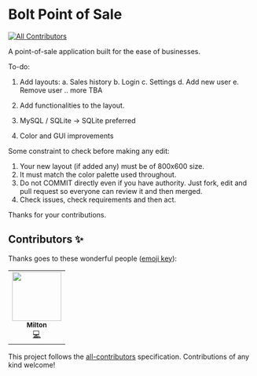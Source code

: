 # Bolt Point of Sale
<!-- ALL-CONTRIBUTORS-BADGE:START - Do not remove or modify this section -->
[![All Contributors](https://img.shields.io/badge/all_contributors-1-orange.svg?style=flat-square)](#contributors-)
<!-- ALL-CONTRIBUTORS-BADGE:END -->
A point-of-sale application built for the ease of businesses.

To-do:
1. Add layouts:
  a. Sales history
  b. Login
  c. Settings
  d. Add new user
  e. Remove user
  .. more TBA
  
2. Add functionalities to the layout.

3. MySQL / SQLite -> SQLite preferred

4. Color and GUI improvements 

Some constraint to check before making any edit:
1. Your new layout (if added any) must be of 800x600 size.
2. It must match the color palette used throughout.
3. Do not COMMIT directly even if you have authority. Just fork, edit and pull request so everyone can review it and then merged.
4. Check issues, check requirements and then act.

Thanks for your contributions.

## Contributors ✨

Thanks goes to these wonderful people ([emoji key](https://allcontributors.org/docs/en/emoji-key)):

<!-- ALL-CONTRIBUTORS-LIST:START - Do not remove or modify this section -->
<!-- prettier-ignore-start -->
<!-- markdownlint-disable -->
<table>
  <tr>
    <td align="center"><a href="http://jmrchelani.github.io"><img src="https://avatars0.githubusercontent.com/u/55441239?v=4?s=100" width="100px;" alt=""/><br /><sub><b>Milton</b></sub></a><br /><a href="https://github.com/jmrchelani/bolt-point-of-sale/commits?author=jmrchelani" title="Code">💻</a></td>
  </tr>
</table>

<!-- markdownlint-restore -->
<!-- prettier-ignore-end -->

<!-- ALL-CONTRIBUTORS-LIST:END -->

This project follows the [all-contributors](https://github.com/all-contributors/all-contributors) specification. Contributions of any kind welcome!
